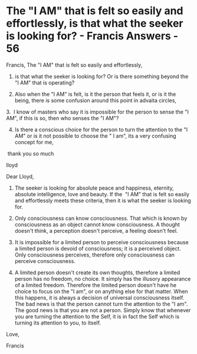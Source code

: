 # The "I AM" that is felt so easily and effortlessly, is that what the seeker is looking for? - Francis Answers - 56

Francis, The &quot;I AM&quot; that is felt so easily and effortlessly,

1. is that what the seeker is looking for? Or is there something beyond the &quot;I AM&quot; that is operating?&nbsp;

2. Also when the &quot;I AM&quot; is felt, is it the person that feels it, or is it the being, there is some confusion around this point in advaita circles,

3.&nbsp; I know of masters who say it is impossible for the person to sense the &quot;I AM&quot;, if this is so, then who senses the &quot;I AM&quot;?&nbsp;

4. Is there a conscious choice for the person to turn the attention to the &quot;I AM&quot; or is it not possible to choose the &quot; I am&quot;, its a very confusing concept for me,

&nbsp;thank you so much

lloyd

Dear Lloyd,

1. The seeker is looking for absolute peace and happiness, eternity, absolute intelligence, love and beauty. If the&nbsp; &quot;I AM&quot; that is felt so easily and effortlessly meets these criteria, then it is what the seeker is looking for.

2. Only consciousness can know consciousness. That which is known by consciousness as an object cannot know consciousness. A thought doesn't think, a perception doesn't perceive, a feeling doesn't feel.

3. It is impossible for a limited person to perceive consciousness because a limited person is devoid of consciousness; it is a perceived object. Only consciousness perceives, therefore only consciousness can perceive consciousness.

4. A limited person doesn't create its own thoughts, therefore a limited person has no freedom, no choice. It simply has the illusory appearance of a limited freedom. Therefore the limited person doesn't have he choice to focus on the &quot;I am&quot;, or on anything else for that matter. When this happens, it is always a decision of universal consciousness itself. The bad news is that the person cannot turn the attention to the &quot;I am&quot;. The good news is that you are not a person. Simply know that whenever you are turning the attention to the Self, it is in fact the Self which is turning its attention to you, to itself.

Love,&nbsp;

Francis

&nbsp;



  







